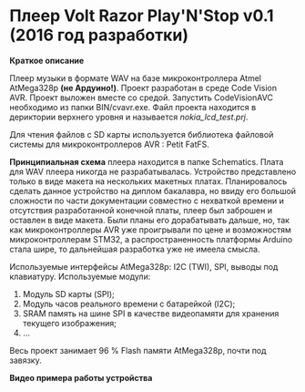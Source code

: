 # Плеер Volt Razor Play'N'Stop v0.1 (2016 год разработки)

**Краткое описание**

Плеер музыки в формате WAV на базе микроконтроллера Atmel AtMega328p **(не Ардуино!)**.
Проект разработан в среде Code Vision AVR. Проект выложен вместе со средой. 
Запустить CodeVisionAVC необходимо из папки BIN/cvavr.exe. Файл проекта находится в дериктории
верхнего уровня и называется _nokia_lcd_test.prj_.

Для чтения файлов с SD карты используется библиотека файловой системы для микроконтроллеров AVR : Petit FatFS. 

**Принципиальная схема** плеера находится в папке Schematics. Плата для WAV плеера никогда не разрабатывалась.
Устройство представлено только в виде макета на нескольких макетных платах.
Планировалось сделать данное устройство на диплом бакалавра, но ввиду его большой сложности по части документации
совместно с нехваткой времени и отсутствия разработанной конечной платы, плеер был заброшен и оставлен в виде макета.
Были планы его дорабатывать дальше, но, так как микроконтроллеры AVR уже проигрывали по цене и возможностям 
микроконтроллерам STM32, а распространенность платформы Arduino стала шире, то дальнейшая разработка уже не имеела смысла.

Используемые интерфейсы AtMega328p: I2C (TWI), SPI, выводы под клавиатуру.
Используемые модули:
1) Модуль SD карты (SPI);
2) Модуль часов реального времени с батарейкой (I2C);
3) SRAM память на шине SPI в качестве видеопамяти для хранения текущего изображения;
4) ...

Весь проект занимает 96 % Flash памяти AtMega328p, почти под завязку.


**Видео примера работы устройства**

